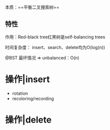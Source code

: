 本质：==平衡二叉搜索树==

## 特性

作用：Red-black tree红黑树是self-balancing trees

时间复杂度：
insert、search、delete均为O(log(n))

@BST	最坏情况 => unbalanced：O(n)



# 操作|insert

- rotation
- recoloring/recording

# 操作|delete